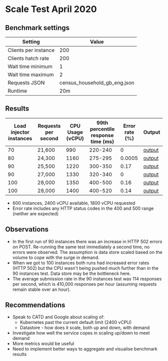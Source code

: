 # Scale Test April 2020

## Benchmark settings
| Setting | Value |
| --- | ---| 
| Clients per instance | 200 |
| Clients hatch rate   | 200 |
| Wait time minimum | 1 |
| Wait time maximum | 2 |
| Requests JSON | census_household_gb_eng.json |
| Runtime | 20m |

## Results

| Load injector instances | Requests per second | CPU Usage (vCPU) | 99th percentile response time (ms) | Error rate (%) | Output |
| --- | --- | --- | --- | --- | --- |
| 70  | 21,600 | 990  | 220-240 | 0      | [output](https://console.cloud.google.com/storage/browser/eq-stress-test-load-injectors-benchmark-outputs/stress-test-household-70/2020-04-17T10:36:14/) |
| 80  | 24,300 | 1160 | 275-295 | 0.0005 | [output](https://console.cloud.google.com/storage/browser/eq-stress-test-load-injectors-benchmark-outputs/stress-test-household-80/2020-04-17T10:59:32/) |
| 90  | 25,500 | 1220 | 300-350 | 0.17   | [output](https://console.cloud.google.com/storage/browser/eq-stress-test-load-injectors-benchmark-outputs/stress-test-household-90/2020-04-17T11:22:12/) |
| 90  | 27,000 | 1330 | 320-340 | 0      | [output](https://console.cloud.google.com/storage/browser/eq-stress-test-load-injectors-benchmark-outputs/stress-test-household-90/2020-04-17T11:45:02/) |
| 100 | 28,000 | 1350 | 400-500 | 0.16   | [output](https://console.cloud.google.com/storage/browser/eq-stress-test-load-injectors-benchmark-outputs/stress-test-household-100/2020-04-17T12:06:33/) |
| 100 | 28,000 | 1400 | 400-520 | 0.14   | [output](https://console.cloud.google.com/storage/browser/eq-stress-test-load-injectors-benchmark-outputs/stress-test-household-100/2020-04-17T12:29:03/) |

- 600 instances, 2400 vCPU available, 1800 vCPU requested
- Error rate includes any HTTP status codes in the 400 and 500 range (neither are expected)

## Observations

- In the first run of 90 instances there was an increase in HTTP 502 errors on POST. Re-running the same test immediately a second time, no errors were observed. The assumption is data store scaled based on the volume to cope with the surge in demand.
- When we got to 100 instances both runs had increased error rates (HTTP 502) but the CPU wasn't being pushed much further than in the 90 instances test. Data store may be the bottleneck here. 
- The average submission rate in the 90 instances test was 114 responses per second, which is 410,000 responses per hour (assuming requests remain stable over an hour).

## Recommendations

- Speak to CATD and Google about scaling of:
  - Kubernetes past the current default limit (2400 vCPU)
  - Datastore - how does it scale, both up and down, with demand
- Investigate how well the service copes in scaling up/down to meet demand
- More metrics would be useful
- Need to implement better ways to aggregate and visualise benchmark results

